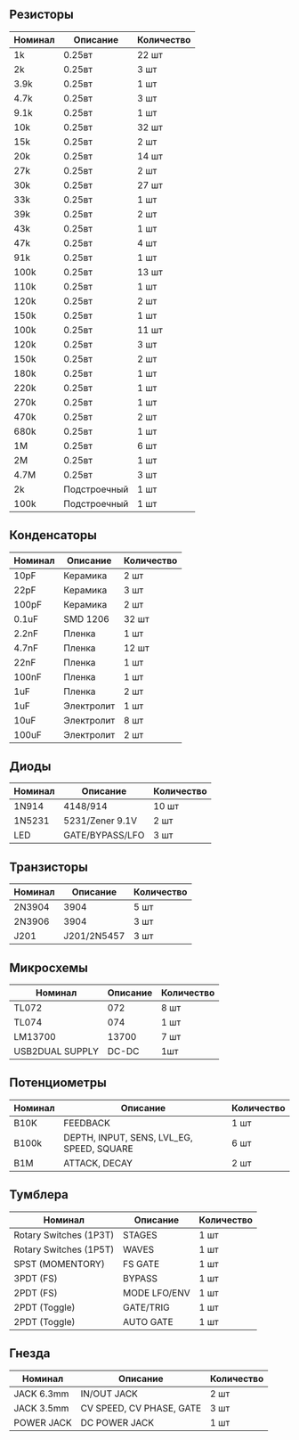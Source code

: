 ## Резисторы

| Номинал | Описание | Количество |
| ------ | ----------- | ----------- |
| 1k | 0.25вт | 22 шт |
| 2k | 0.25вт | 3 шт |
| 3.9k | 0.25вт | 1 шт |
| 4.7k | 0.25вт | 3 шт |
| 9.1k | 0.25вт | 1 шт |
| 10k | 0.25вт | 32 шт |
| 15k | 0.25вт | 2 шт |
| 20k | 0.25вт | 14 шт |
| 27k | 0.25вт | 2 шт |
| 30k | 0.25вт | 27 шт |
| 33k | 0.25вт | 1 шт |
| 39k | 0.25вт | 2 шт |
| 43k | 0.25вт | 1 шт |
| 47k | 0.25вт | 4 шт |
| 91k | 0.25вт | 1 шт |
| 100k | 0.25вт | 13 шт |
| 110k | 0.25вт | 1 шт |
| 120k | 0.25вт | 2 шт |
| 150k | 0.25вт | 1 шт |
| 100k | 0.25вт | 11 шт |
| 120k | 0.25вт | 3 шт |
| 150k | 0.25вт | 2 шт |
| 180k | 0.25вт | 1 шт |
| 220k | 0.25вт | 1 шт |
| 270k | 0.25вт | 1 шт |
| 470k | 0.25вт | 2 шт |
| 680k | 0.25вт | 1 шт |
| 1M | 0.25вт | 6 шт |
| 2M | 0.25вт | 1 шт |
| 4.7M | 0.25вт | 3 шт |
| 2k | Подстроечный | 1 шт |
| 100k | Подстроечный | 1 шт |

## Конденсаторы

| Номинал | Описание | Количество |
| ------ | ----------- | ----------- |
| 10pF | Керамика | 2 шт |
| 22pF | Керамика | 3 шт |
| 100pF | Керамика | 2 шт |
| 0.1uF | SMD 1206 | 32 шт |
| 2.2nF | Пленка | 1 шт |
| 4.7nF | Пленка | 12 шт |
| 22nF | Пленка | 1 шт |
| 100nF | Пленка | 1 шт |
| 1uF | Пленка | 2 шт |
| 1uF | Электролит | 1 шт |
| 10uF | Электролит | 8 шт |
| 100uF | Электролит | 2 шт |

## Диоды

| Номинал | Описание | Количество |
| ------ | ----------- | ----------- |
| 1N914 | 4148/914 | 10 шт |
| 1N5231 | 5231/Zener 9.1V | 2 шт |
| LED | GATE/BYPASS/LFO | 3 шт |

## Транзисторы

| Номинал | Описание | Количество |
| ------ | ----------- | ----------- |
| 2N3904 | 3904 | 5 шт |
| 2N3906 | 3904 | 3 шт |
| J201 | J201/2N5457 | 3 шт |


## Микросхемы

| Номинал | Описание | Количество |
| ------ | ----------- | ----------- |
| TL072 | 072 | 8 шт |
| TL074 | 074 | 1 шт |
| LM13700 | 13700 | 7 шт |
| USB2DUAL SUPPLY | DC-DC | 1шт |

## Потенциометры

| Номинал | Описание | Количество |
| ------ | ----------- | ----------- |
| B10K | FEEDBACK | 1 шт |
| B100k | DEPTH, INPUT, SENS, LVL_EG, SPEED, SQUARE | 6 шт |
| B1M | ATTACK, DECAY | 2 шт |

## Тумблера

| Номинал | Описание | Количество |
| ------ | ----------- | ----------- |
| Rotary Switches (1P3T) | STAGES | 1 шт |
| Rotary Switches (1P5T) | WAVES | 1 шт |
| SPST (MOMENTORY) | FS GATE | 1 шт |
| 3PDT (FS) | BYPASS | 1 шт |
| 2PDT (FS) | MODE LFO/ENV | 1 шт |
| 2PDT (Toggle) | GATE/TRIG | 1 шт |
| 2PDT (Toggle) | AUTO GATE | 1 шт |

## Гнезда

| Номинал | Описание | Количество |
| ------ | ----------- | ----------- |
| JACK 6.3mm | IN/OUT JACK | 2 шт |
| JACK 3.5mm | CV SPEED, CV PHASE, GATE | 3 шт |
| POWER JACK | DC POWER JACK | 1 шт |